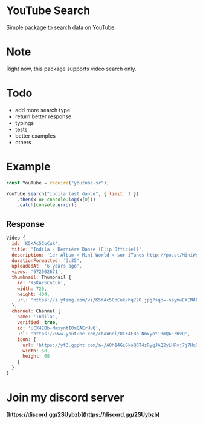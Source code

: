 # YouTube Search
Simple package to search data on YouTube.

# Note
Right now, this package supports video search only.

# Todo
- add more search type
- return better response
- typings
- tests
- better examples
- others

# Example

```js
const YouTube = require("youtube-sr");

YouTube.search("indila last dance", { limit: 1 })
    .then(x => console.log(x[0]))
    .catch(console.error);
```

## Response

```js
Video {
  id: 'K5KAc5CoCuk',
  title: 'Indila - Dernière Danse (Clip Officiel)',
  description: '1er Album « Mini World » sur iTunes http://po.st/MiniWorld Facebook : https://www.facebook.com/IndilaOfficiel Twitter ...',
  durationFormatted: '3:35',
  uploadedAt: '6 years ago',
  views: '672002671',
  thumbnail: Thumbnail {
    id: 'K5KAc5CoCuk',
    width: 720,
    height: 404,
    url: 'https://i.ytimg.com/vi/K5KAc5CoCuk/hq720.jpg?sqp=-oaymwEXCNAFEJQDSFryq4qpAwkIARUAAIhCGAE=&rs=AOn4CLBBognlttPrCx9VCmx6P_nSW2LREw'
  },
  channel: Channel {
    name: 'Indila',
    verified: true,
    id: 'UCX4EBb-NmxyntI0mQAErHvQ',
    url: 'https://www.youtube.com/channel/UCX4EBb-NmxyntI0mQAErHvQ',
    icon: {
      url: 'https://yt3.ggpht.com/a-/AOh14Gi6koQ6T4zRygJAQ2yLHRvj7j7HqRIQKIzGTA=s68-c-k-c0x00ffffff-no-rj-mo',
      width: 68,
      height: 68
    }
  }
}
```

# Join my discord server
**[https://discord.gg/2SUybzb](https://discord.gg/2SUybzb)**